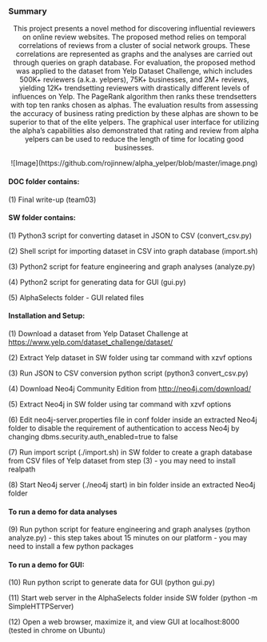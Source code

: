 ### Summary
<p align="center"> 
This project presents a novel method for discovering influential reviewers on online review websites. The proposed method relies on temporal correlations of reviews from a cluster of social network groups. These correlations are represented as graphs and the analyses are carried out through queries on graph database. For evaluation, the proposed method was applied to the dataset from Yelp Dataset Challenge, which includes 500K+ reviewers (a.k.a. yelpers), 75K+ businesses, and 2M+ reviews, yielding 12K+ trendsetting reviewers with drastically different levels of influences on Yelp. The PageRank algorithm then ranks these trendsetters with top ten ranks chosen as alphas. The evaluation results from assessing the accuracy of business rating prediction by these alphas are shown to be superior to that of the elite yelpers. The graphical user interface for utilizing the alpha’s capabilities also demonstrated that rating and review from alpha yelpers can be used to reduce the length of time for locating good businesses.
<p align="center">
![Image](https://github.com/rojinnew/alpha_yelper/blob/master/image.png)

#### DOC folder contains: 

(1) Final write-up (team03)

#### SW folder contains:

(1) Python3 script for converting dataset in JSON to CSV (convert_csv.py)

(2) Shell script for importing dataset in CSV into graph database (import.sh)

(3) Python2 script for feature engineering and graph analyses (analyze.py)

(4) Python2 script for generating data for GUI (gui.py)

(5) AlphaSelects folder - GUI related files

#### Installation and Setup: 

(1) Download a dataset from Yelp Dataset Challenge at https://www.yelp.com/dataset_challenge/dataset/

(2) Extract Yelp dataset in SW folder using tar command with xzvf options

(3) Run JSON to CSV conversion python script (python3 convert_csv.py)

(4) Download Neo4j Community Edition from http://neo4j.com/download/

(5) Extract Neo4j in SW folder using tar command with xzvf options

(6) Edit neo4j-server.properties file in conf folder inside an extracted Neo4j folder to disable the requirement of authentication to access Neo4j by changing dbms.security.auth_enabled=true to false

(7) Run import script (./import.sh) in SW folder to create a graph database from CSV files of Yelp dataset from step (3) - you may need to install realpath

(8) Start Neo4j server (./neo4j start) in bin folder inside an extracted Neo4j folder

#### To run a demo for data analyses

(9) Run python script for feature engineering and graph analyses (python analyze.py) - this step takes about 15 minutes on our platform - you may need to install a few python packages

#### To run a demo for GUI:

(10) Run python script to generate data for GUI (python gui.py)

(11) Start web server in the AlphaSelects folder inside SW folder (python -m SimpleHTTPServer)

(12) Open a web browser, maximize it, and view GUI at localhost:8000 (tested in chrome on Ubuntu)
